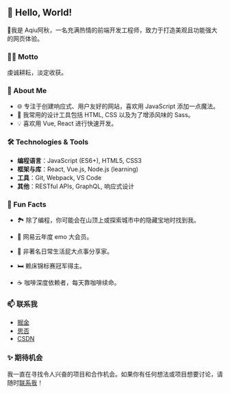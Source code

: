 ## 👋 Hello, World!

👧我是 Aqiu阿秋，一名充满热情的前端开发工程师，致力于打造美观且功能强大的网页体验。

### 💪🏿 Motto

虔诚耕耘，淡定收获。

### 🚀 About Me

- 🌐 专注于创建响应式、用户友好的网站，喜欢用 JavaScript 添加一点魔法。
- 🎨 我常用的设计工具包括 HTML, CSS 以及为了增添风味的 Sass。
- 💡 喜欢用 Vue, React 进行快速开发。

### 🛠️ Technologies & Tools

- **编程语言**：JavaScript (ES6+), HTML5, CSS3
- **框架与库**：React, Vue.js, Node.js (learning)
- **工具**：Git, Webpack, VS Code
- **其他**：RESTful APIs, GraphQL, 响应式设计

### 🌈 Fun Facts

- 🏞️ 除了编程，你可能会在山顶上或探索城市中的隐藏宝地时找到我。

- 🎵 网易云年度 emo 大会员。

- 🥳 非著名日常生活屁大点事分享家。

- 🛏️ 赖床锦标赛冠军得主。

- ☕ 咖啡深度依赖者，每天靠咖啡续命。

### 📫 联系我

- [掘金](https://www.linkedin.com/in/yourprofile)
- [思否](https://segmentfault.com/u/p1s3zsxc/articles)
- [CSDN](https://blog.csdn.net/qq_45580642)

### ✨ 期待机会

我一直在寻找令人兴奋的项目和合作机会。如果你有任何想法或项目想要讨论，请随时[联系我](lhq00712@163.com)！
